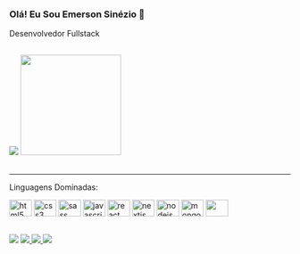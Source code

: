 ### Olá! Eu Sou Emerson Sinézio 👋

  <span>Desenvolvedor Fullstack</span>

  ##
<div>
<picture>
<source 
  srcset="https://github-readme-stats.vercel.app/api?username=EmersonSinezio&show_icons=true&theme=highcontrast"
  media="(prefers-color-scheme: dark)"
  height='180em'
/>
<source
  srcset="https://github-readme-stats.vercel.app/api?username=EmersonSinezio&show_icons=true"
  media="(prefers-color-scheme: light), (prefers-color-scheme: no-preference)"
/>
<img src="https://github-readme-stats.vercel.app/api?username=EmersonSinezio&show_icons=true" />
</picture>
<img height='180em' src="https://github-readme-stats.vercel.app/api/top-langs/?username=EmersonSinezio&layout=compact&theme=highcontrast"/>
</div>
<br/>
  <hr/>
  
  <span>Linguagens Dominadas:</span>
  
<div style ="display='inline-block'">
    <img alt='html5' src="https://cdn.jsdelivr.net/gh/devicons/devicon/icons/html5/html5-original.svg" width ='40' height='30'/>
    <img alt='css3' src="https://cdn.jsdelivr.net/gh/devicons/devicon/icons/css3/css3-original.svg" width ='40' height='30'/>
    <img alt='sass' src="https://cdn.jsdelivr.net/gh/devicons/devicon/icons/sass/sass-original.svg" width ='40' height='30'/>
    <img alt='javascript' src="https://cdn.jsdelivr.net/gh/devicons/devicon/icons/javascript/javascript-original.svg" width ='40' height='30'/>
    <img alt='react' src="https://cdn.jsdelivr.net/gh/devicons/devicon/icons/react/react-original.svg" width ='40' height='30'/>
    <img alt='nextjs' src="https://cdn.jsdelivr.net/gh/devicons/devicon/icons/nextjs/nextjs-line.svg" width ='40' height='30'/>
    <img alt='nodejs' src="https://cdn.jsdelivr.net/gh/devicons/devicon/icons/nodejs/nodejs-original.svg" width ='40' height='30'/>
    <img alt='mongodb' src="https://cdn.jsdelivr.net/gh/devicons/devicon/icons/mongodb/mongodb-plain-wordmark.svg" width ='40' height='30'/>
    <img src="https://cdn.jsdelivr.net/gh/devicons/devicon/icons/vuejs/vuejs-original-wordmark.svg" width ='40' height='30' />
</div>

  ##

<div> 
  <a href = "mailto:emerson.sineziio@gmail.com"><img src="https://img.shields.io/badge/-Gmail-%23333?style=for-the-badge&logo=gmail&logoColor=white" target="_blank"></a>
  <a href="https://www.linkedin.com/in/emerson-sineziio" target="_blank">
  <img src="https://img.shields.io/badge/-LinkedIn-%230077B5?style=for-the-badge&logo=linkedin&logoColor=white" target="_blank">
  </a> 
  <a href='https://t.me/EmersonSineziio'>
    <img src='https://img.shields.io/badge/Telegram-2CA5E0?style=for-the-badge&logo=telegram&logoColor=white'/>
  <a/>
    <a href="https://wa.me/5585992393911"><img src="https://img.shields.io/badge/WhatsApp-25D366?style=for-the-badge&logo=whatsapp&logoColor=white"/></a>
</div>
